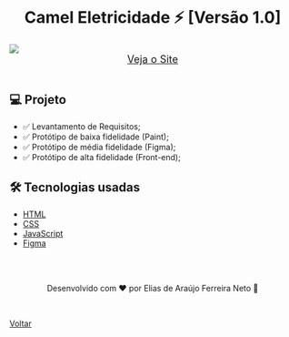 <h1 align="center">Camel Eletricidade ⚡ [Versão 1.0]</h1>

<img src="./demonstracao.gif">

<div align="center">
    <a style="font-size: 18px" href="https://elias-neto.github.io/camel-eletricidade/1.0/pagina-home/pagina-home.html" target="_blank"> Veja o Site</a>
</div>

<br>

## 💻 Projeto

- ✅ Levantamento de Requisitos;
- ✅ Protótipo de baixa fidelidade (Paint);
- ✅ Protótipo de média fidelidade (Figma);
- ✅ Protótipo de alta fidelidade (Front-end);

<h2> 🛠 Tecnologias usadas </h2>

- [HTML](https://www.w3schools.com/html/)
- [CSS](https://www.w3schools.com/css/default.asp)
- [JavaScript](https://www.w3schools.com/js/)
- [Figma](https://www.figma.com/design/)

<br>
<br>

<p align="center"> Desenvolvido com ❤ por Elias de Araújo Ferreira Neto 👋 <p>

<br>

<a href="../README.md">Voltar</a>

